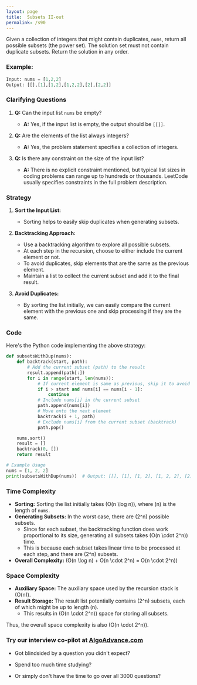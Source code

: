 ```yaml
---
layout: page
title:  Subsets II-out
permalink: /s90
---
```


Given a collection of integers that might contain duplicates, `nums`, return all possible subsets (the power set). The solution set must not contain duplicate subsets. Return the solution in any order.

### Example:

```python
Input: nums = [1,2,2]
Output: [[],[1],[1,2],[1,2,2],[2],[2,2]]
```

### Clarifying Questions

1. **Q:** Can the input list `nums` be empty?
   - **A:** Yes, if the input list is empty, the output should be `[[]]`.

2. **Q:** Are the elements of the list always integers?
   - **A:** Yes, the problem statement specifies a collection of integers.

3. **Q:** Is there any constraint on the size of the input list?
   - **A:** There is no explicit constraint mentioned, but typical list sizes in coding problems can range up to hundreds or thousands. LeetCode usually specifies constraints in the full problem description.

### Strategy

1. **Sort the Input List:**
   - Sorting helps to easily skip duplicates when generating subsets.

2. **Backtracking Approach:**
   - Use a backtracking algorithm to explore all possible subsets.
   - At each step in the recursion, choose to either include the current element or not.
   - To avoid duplicates, skip elements that are the same as the previous element.
   - Maintain a list to collect the current subset and add it to the final result.

3. **Avoid Duplicates:**
   - By sorting the list initially, we can easily compare the current element with the previous one and skip processing if they are the same.

### Code

Here's the Python code implementing the above strategy:

```python
def subsetsWithDup(nums):
    def backtrack(start, path):
        # Add the current subset (path) to the result
        result.append(path[:])
        for i in range(start, len(nums)):
            # If current element is same as previous, skip it to avoid duplicates
            if i > start and nums[i] == nums[i - 1]:
                continue
            # Include nums[i] in the current subset
            path.append(nums[i])
            # Move onto the next element
            backtrack(i + 1, path)
            # Exclude nums[i] from the current subset (backtrack)
            path.pop()

    nums.sort()
    result = []
    backtrack(0, [])
    return result

# Example Usage
nums = [1, 2, 2]
print(subsetsWithDup(nums))  # Output: [[], [1], [1, 2], [1, 2, 2], [2], [2, 2]]
```

### Time Complexity

- **Sorting:** Sorting the list initially takes \(O(n \log n)\), where \(n\) is the length of `nums`.
- **Generating Subsets:** In the worst case, there are \(2^n\) possible subsets.
  - Since for each subset, the backtracking function does work proportional to its size, generating all subsets takes \(O(n \cdot 2^n)\) time.
  - This is because each subset takes linear time to be processed at each step, and there are \(2^n\) subsets.
- **Overall Complexity:** \(O(n \log n) + O(n \cdot 2^n) = O(n \cdot 2^n)\)

### Space Complexity

- **Auxiliary Space:** The auxiliary space used by the recursion stack is \(O(n)\).
- **Result Storage:** The result list potentially contains \(2^n\) subsets, each of which might be up to length \(n\).
  - This results in \(O(n \cdot 2^n)\) space for storing all subsets.
  
Thus, the overall space complexity is also \(O(n \cdot 2^n)\).


### Try our interview co-pilot at [AlgoAdvance.com](https://algoAdvance.com)

- Got blindsided by a question you didn't expect?

- Spend too much time studying?

- Or simply don't have the time to go over all 3000 questions?

